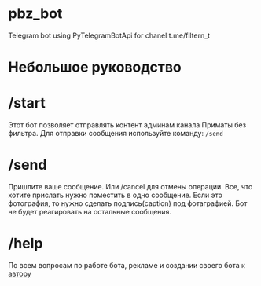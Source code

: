 # pbz_bot
Telegram bot using PyTelegramBotApi for chanel t.me/filtern_t 

# Небольшое руководство
# /start
Этот бот позволяет отправлять контент админам канала Приматы без фильтра.
Для отправки сообщения используйте команду:
`/send`

# /send 
Пришлите ваше сообщение. Или /cancel для отмены операции.
Все, что хотите прислать нужно поместить в одно сообщение.
Если это фотография, то нужно сделать подпись(caption) под фотаграфией.
Бот не будет реагировать на остальные сообщения.

# /help
По всем вопросам по работе бота, рекламе и создании своего бота к <a href="t.me/UndeadBigUnicorn">автору</a>

